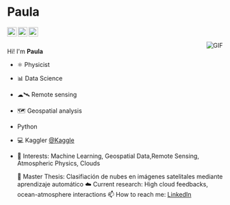 # Paula

<a href="https://www.linkedin.com/in//">
  <img align="left" alt="Mehdi's LinkdeIn" width="22px" src="https://cdn.jsdelivr.net/npm/simple-icons@v3/icons/linkedin.svg" />
</a>
<a href="https://www.kaggle.com/polavr">
  <img align="left" alt="Kaggle" width="22px" src="https://cdn.jsdelivr.net/npm/simple-icons@3.1.0/icons/kaggle.svg" />
</a>
<a href="https://www.medium.com/@paulivrj.1512/">
  <img align="left" alt="Mehdi's Instagram" width="22px" src="https://cdn.icon-icons.com/icons2/1584/PNG/512/3721675-medium_108052.png" />
</a>

<br />
<br />
 
 <img align="right" alt="GIF" src="https://i.pinimg.com/originals/e4/26/70/e426702edf874b181aced1e2fa5c6cde.gif" />
 
Hi! I'm **Paula**

- ⚛️ Physicist
- 📊 Data Science
- ☁🛰️ Remote sensing
- 🗺️ Geospatial analysis
- Python
- 💻 Kaggler [@Kaggle](https://www.kaggle.com/polavr)
- 🤔 Interests: Machine Learning, Geospatial Data,Remote Sensing, Atmospheric Physics, Clouds
  
  📖 Master Thesis: Clasifiación de nubes en imágenes satelitales mediante aprendizaje automático
  ☁️ Current research: High cloud feedbacks, ocean-atmosphere interactions
  📫 How to reach me: 
 [LinkedIn](https://www.linkedin.com/in/paula-romerojure/)

